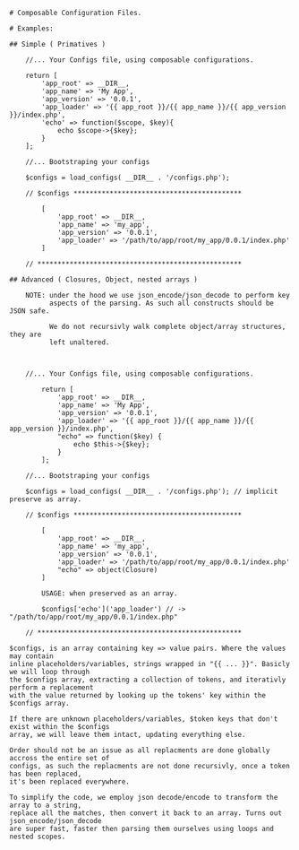 
    # Composable Configuration Files.

    # Examples:
    
    ## Simple ( Primatives )

        //... Your Configs file, using composable configurations.

        return [
            'app_root' => __DIR__,
            'app_name' => 'My App',
            'app_version' => '0.0.1',
            'app_loader' => '{{ app_root }}/{{ app_name }}/{{ app_version }}/index.php',
            'echo' => function($scope, $key){
                echo $scope->{$key};
            }
        ];

        //... Bootstraping your configs

        $configs = load_configs( __DIR__ . '/configs.php');

        // $configs ******************************************

            [
                'app_root' => __DIR__,
                'app_name' => 'my_app',
                'app_version' => '0.0.1',
                'app_loader' => '/path/to/app/root/my_app/0.0.1/index.php'
            ]

        // ***************************************************

    ## Advanced ( Closures, Object, nested arrays )

        NOTE: under the hood we use json_encode/json_decode to perform key 
              aspects of the parsing. As such all constructs should be JSON safe.

              We do not recursivly walk complete object/array structures, they are 
              left unaltered.


    
        //... Your Configs file, using composable configurations.

            return [
                'app_root' => __DIR__,
                'app_name' => 'My App',
                'app_version' => '0.0.1',
                'app_loader' => '{{ app_root }}/{{ app_name }}/{{ app_version }}/index.php',
                "echo" => function($key) {
                    echo $this->{$key};
                }
            ];

        //... Bootstraping your configs

        $configs = load_configs( __DIR__ . '/configs.php'); // implicit preserve as array.

        // $configs ******************************************

            [
                'app_root' => __DIR__,
                'app_name' => 'my_app',
                'app_version' => '0.0.1',
                'app_loader' => '/path/to/app/root/my_app/0.0.1/index.php'
                "echo" => object(Closure)
            ]

            USAGE: when preserved as an array.

            $configs['echo']('app_loader') // -> "/path/to/app/root/my_app/0.0.1/index.php"

        // ***************************************************

    $configs, is an array containing key => value pairs. Where the values may contain
    inline placeholders/variables, strings wrapped in "{{ ... }}". Basicly we will loop through 
    the $configs array, extracting a collection of tokens, and iterativly perform a replacement
    with the value returned by looking up the tokens' key within the $configs array.

    If there are unknown placeholders/variables, $token keys that don't exist within the $configs
    array, we will leave them intact, updating everything else.

    Order should not be an issue as all replacments are done globally accross the entire set of
    configs, as such the replacments are not done recursivly, once a token has been replaced, 
    it's been replaced everywhere.

    To simplify the code, we employ json decode/encode to transform the array to a string, 
    replace all the matches, then convert it back to an array. Turns out json_encode/json_decode 
    are super fast, faster then parsing them ourselves using loops and nested scopes.
